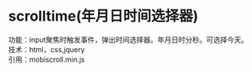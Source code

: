 # scrolltime(年月日时间选择器)
功能：input聚焦时触发事件，弹出时间选择器。年月日时分秒。可选择今天。<br>
技术：html，css,jquery<br>
引用：mobiscroll.min.js<br>
